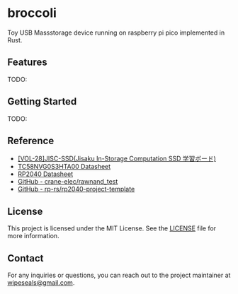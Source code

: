 # broccoli

Toy USB Massstorage device running on raspberry pi pico implemented in Rust.

## Features

TODO:

## Getting Started

TODO:

## Reference

- [[VOL-28]JISC-SSD(Jisaku In-Storage Computation SSD 学習ボード)](https://crane-elec.co.jp/products/vol-28/)
- [TC58NVG0S3HTA00 Datasheet](https://www.kioxia.com/content/dam/kioxia/newidr/productinfo/datasheet/201910/DST_TC58NVG0S3HTA00-TDE_EN_31435.pdf)
- [RP2040 Datasheet](https://datasheets.raspberrypi.com/rp2040/rp2040-datasheet.pdf)
- [GitHub - crane-elec/rawnand_test](https://github.com/crane-elec/rawnand_test)
- [GitHub - rp-rs/rp2040-project-template](https://github.com/rp-rs/rp2040-project-template)

## License

This project is licensed under the MIT License. See the [LICENSE](LICENSE) file for more information.

## Contact

For any inquiries or questions, you can reach out to the project maintainer at [wipeseals@gmail.com](mailto:wipeseals@gmail.com).
